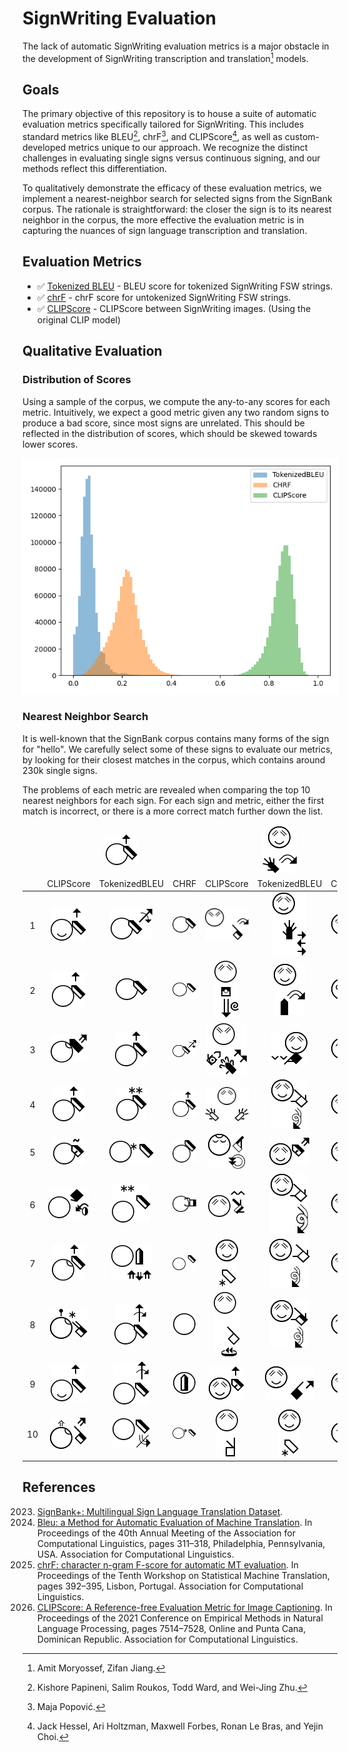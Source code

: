 # SignWriting Evaluation

The lack of automatic SignWriting evaluation metrics is a major obstacle in the development of
SignWriting transcription and translation[^1] models.

## Goals

The primary objective of this repository is to house a suite of
automatic evaluation metrics specifically tailored for SignWriting.
This includes standard metrics like BLEU[^2], chrF[^3], and CLIPScore[^4],
as well as custom-developed metrics unique to our approach.
We recognize the distinct challenges in evaluating single signs versus continuous signing,
and our methods reflect this differentiation.

To qualitatively demonstrate the efficacy of these evaluation metrics,
we implement a nearest-neighbor search for selected signs from the SignBank corpus.
The rationale is straightforward: the closer the sign is to its nearest neighbor in the corpus,
the more effective the evaluation metric is in capturing the nuances of sign language transcription and translation.

## Evaluation Metrics

- ✅ [Tokenized BLEU](signwriting_evaluation/metrics/bleu.py) - BLEU score for tokenized SignWriting FSW strings.
- ✅ [chrF](signwriting_evaluation/metrics/chrf.py) - chrF score for untokenized SignWriting FSW strings.
- ✅ [CLIPScore](signwriting_evaluation/metrics/clipscore.py) - CLIPScore between SignWriting images. (Using the original CLIP model)

## Qualitative Evaluation

### Distribution of Scores

Using a sample of the corpus, we compute the any-to-any scores for each metric.
Intuitively, we expect a good metric given any two random signs to produce a bad score, since most signs are unrelated.
This should be reflected in the distribution of scores, which should be skewed towards lower scores.

![Distribution of scores](assets/distribution/all.png)

### Nearest Neighbor Search

It is well-known that the SignBank corpus contains many forms of the sign for "hello".
We carefully select some of these signs to evaluate our metrics, by looking for their closest matches in the corpus,
which contains around 230k single signs.

The problems of each metric are revealed when comparing the top 10 nearest neighbors for each sign.
For each sign and metric, either the first match is incorrect, or there is a more correct match further down the list.

<table style="text-align: center">
<thead>
<tr><td></td><td colspan='3'><img src='assets/matches/M533x518S2ff00482x483S15a11510x487S26500508x469/ref.png' /></td><td colspan='3'><img src='assets/matches/M528x557S14c21473x531S2890a499x527S30a00482x482S33e00482x482/ref.png' /></td><td colspan='3'><img src='assets/matches/M520x520S14c20480x484S27106505x480/ref.png' /></td></tr>
<tr><td></td><td>CLIPScore</td><td>TokenizedBLEU</td><td>CHRF</td><td>CLIPScore</td><td>TokenizedBLEU</td><td>CHRF</td><td>CLIPScore</td><td>TokenizedBLEU</td><td>CHRF</td></tr>
</thead>
<tbody>
<tr><td>1</td><td><img src='assets/matches/M533x518S2ff00482x483S15a11510x487S26500508x469/CLIPScore/0.png' /></td><td><img src='assets/matches/M533x518S2ff00482x483S15a11510x487S26500508x469/TokenizedBLEU/0.png' /></td><td><img src='assets/matches/M533x518S2ff00482x483S15a11510x487S26500508x469/CHRF/0.png' /></td><td><img src='assets/matches/M528x557S14c21473x531S2890a499x527S30a00482x482S33e00482x482/CLIPScore/0.png' /></td><td><img src='assets/matches/M528x557S14c21473x531S2890a499x527S30a00482x482S33e00482x482/TokenizedBLEU/0.png' /></td><td><img src='assets/matches/M528x557S14c21473x531S2890a499x527S30a00482x482S33e00482x482/CHRF/0.png' /></td><td><img src='assets/matches/M520x520S14c20480x484S27106505x480/CLIPScore/0.png' /></td><td><img src='assets/matches/M520x520S14c20480x484S27106505x480/TokenizedBLEU/0.png' /></td><td><img src='assets/matches/M520x520S14c20480x484S27106505x480/CHRF/0.png' /></td></tr>
<tr><td>2</td><td><img src='assets/matches/M533x518S2ff00482x483S15a11510x487S26500508x469/CLIPScore/1.png' /></td><td><img src='assets/matches/M533x518S2ff00482x483S15a11510x487S26500508x469/TokenizedBLEU/1.png' /></td><td><img src='assets/matches/M533x518S2ff00482x483S15a11510x487S26500508x469/CHRF/1.png' /></td><td><img src='assets/matches/M528x557S14c21473x531S2890a499x527S30a00482x482S33e00482x482/CLIPScore/1.png' /></td><td><img src='assets/matches/M528x557S14c21473x531S2890a499x527S30a00482x482S33e00482x482/TokenizedBLEU/1.png' /></td><td><img src='assets/matches/M528x557S14c21473x531S2890a499x527S30a00482x482S33e00482x482/CHRF/1.png' /></td><td><img src='assets/matches/M520x520S14c20480x484S27106505x480/CLIPScore/1.png' /></td><td><img src='assets/matches/M520x520S14c20480x484S27106505x480/TokenizedBLEU/1.png' /></td><td><img src='assets/matches/M520x520S14c20480x484S27106505x480/CHRF/1.png' /></td></tr>
<tr><td>3</td><td><img src='assets/matches/M533x518S2ff00482x483S15a11510x487S26500508x469/CLIPScore/2.png' /></td><td><img src='assets/matches/M533x518S2ff00482x483S15a11510x487S26500508x469/TokenizedBLEU/2.png' /></td><td><img src='assets/matches/M533x518S2ff00482x483S15a11510x487S26500508x469/CHRF/2.png' /></td><td><img src='assets/matches/M528x557S14c21473x531S2890a499x527S30a00482x482S33e00482x482/CLIPScore/2.png' /></td><td><img src='assets/matches/M528x557S14c21473x531S2890a499x527S30a00482x482S33e00482x482/TokenizedBLEU/2.png' /></td><td><img src='assets/matches/M528x557S14c21473x531S2890a499x527S30a00482x482S33e00482x482/CHRF/2.png' /></td><td><img src='assets/matches/M520x520S14c20480x484S27106505x480/CLIPScore/2.png' /></td><td><img src='assets/matches/M520x520S14c20480x484S27106505x480/TokenizedBLEU/2.png' /></td><td><img src='assets/matches/M520x520S14c20480x484S27106505x480/CHRF/2.png' /></td></tr>
<tr><td>4</td><td><img src='assets/matches/M533x518S2ff00482x483S15a11510x487S26500508x469/CLIPScore/3.png' /></td><td><img src='assets/matches/M533x518S2ff00482x483S15a11510x487S26500508x469/TokenizedBLEU/3.png' /></td><td><img src='assets/matches/M533x518S2ff00482x483S15a11510x487S26500508x469/CHRF/3.png' /></td><td><img src='assets/matches/M528x557S14c21473x531S2890a499x527S30a00482x482S33e00482x482/CLIPScore/3.png' /></td><td><img src='assets/matches/M528x557S14c21473x531S2890a499x527S30a00482x482S33e00482x482/TokenizedBLEU/3.png' /></td><td><img src='assets/matches/M528x557S14c21473x531S2890a499x527S30a00482x482S33e00482x482/CHRF/3.png' /></td><td><img src='assets/matches/M520x520S14c20480x484S27106505x480/CLIPScore/3.png' /></td><td><img src='assets/matches/M520x520S14c20480x484S27106505x480/TokenizedBLEU/3.png' /></td><td><img src='assets/matches/M520x520S14c20480x484S27106505x480/CHRF/3.png' /></td></tr>
<tr><td>5</td><td><img src='assets/matches/M533x518S2ff00482x483S15a11510x487S26500508x469/CLIPScore/4.png' /></td><td><img src='assets/matches/M533x518S2ff00482x483S15a11510x487S26500508x469/TokenizedBLEU/4.png' /></td><td><img src='assets/matches/M533x518S2ff00482x483S15a11510x487S26500508x469/CHRF/4.png' /></td><td><img src='assets/matches/M528x557S14c21473x531S2890a499x527S30a00482x482S33e00482x482/CLIPScore/4.png' /></td><td><img src='assets/matches/M528x557S14c21473x531S2890a499x527S30a00482x482S33e00482x482/TokenizedBLEU/4.png' /></td><td><img src='assets/matches/M528x557S14c21473x531S2890a499x527S30a00482x482S33e00482x482/CHRF/4.png' /></td><td><img src='assets/matches/M520x520S14c20480x484S27106505x480/CLIPScore/4.png' /></td><td><img src='assets/matches/M520x520S14c20480x484S27106505x480/TokenizedBLEU/4.png' /></td><td><img src='assets/matches/M520x520S14c20480x484S27106505x480/CHRF/4.png' /></td></tr>
<tr><td>6</td><td><img src='assets/matches/M533x518S2ff00482x483S15a11510x487S26500508x469/CLIPScore/5.png' /></td><td><img src='assets/matches/M533x518S2ff00482x483S15a11510x487S26500508x469/TokenizedBLEU/5.png' /></td><td><img src='assets/matches/M533x518S2ff00482x483S15a11510x487S26500508x469/CHRF/5.png' /></td><td><img src='assets/matches/M528x557S14c21473x531S2890a499x527S30a00482x482S33e00482x482/CLIPScore/5.png' /></td><td><img src='assets/matches/M528x557S14c21473x531S2890a499x527S30a00482x482S33e00482x482/TokenizedBLEU/5.png' /></td><td><img src='assets/matches/M528x557S14c21473x531S2890a499x527S30a00482x482S33e00482x482/CHRF/5.png' /></td><td><img src='assets/matches/M520x520S14c20480x484S27106505x480/CLIPScore/5.png' /></td><td><img src='assets/matches/M520x520S14c20480x484S27106505x480/TokenizedBLEU/5.png' /></td><td><img src='assets/matches/M520x520S14c20480x484S27106505x480/CHRF/5.png' /></td></tr>
<tr><td>7</td><td><img src='assets/matches/M533x518S2ff00482x483S15a11510x487S26500508x469/CLIPScore/6.png' /></td><td><img src='assets/matches/M533x518S2ff00482x483S15a11510x487S26500508x469/TokenizedBLEU/6.png' /></td><td><img src='assets/matches/M533x518S2ff00482x483S15a11510x487S26500508x469/CHRF/6.png' /></td><td><img src='assets/matches/M528x557S14c21473x531S2890a499x527S30a00482x482S33e00482x482/CLIPScore/6.png' /></td><td><img src='assets/matches/M528x557S14c21473x531S2890a499x527S30a00482x482S33e00482x482/TokenizedBLEU/6.png' /></td><td><img src='assets/matches/M528x557S14c21473x531S2890a499x527S30a00482x482S33e00482x482/CHRF/6.png' /></td><td><img src='assets/matches/M520x520S14c20480x484S27106505x480/CLIPScore/6.png' /></td><td><img src='assets/matches/M520x520S14c20480x484S27106505x480/TokenizedBLEU/6.png' /></td><td><img src='assets/matches/M520x520S14c20480x484S27106505x480/CHRF/6.png' /></td></tr>
<tr><td>8</td><td><img src='assets/matches/M533x518S2ff00482x483S15a11510x487S26500508x469/CLIPScore/7.png' /></td><td><img src='assets/matches/M533x518S2ff00482x483S15a11510x487S26500508x469/TokenizedBLEU/7.png' /></td><td><img src='assets/matches/M533x518S2ff00482x483S15a11510x487S26500508x469/CHRF/7.png' /></td><td><img src='assets/matches/M528x557S14c21473x531S2890a499x527S30a00482x482S33e00482x482/CLIPScore/7.png' /></td><td><img src='assets/matches/M528x557S14c21473x531S2890a499x527S30a00482x482S33e00482x482/TokenizedBLEU/7.png' /></td><td><img src='assets/matches/M528x557S14c21473x531S2890a499x527S30a00482x482S33e00482x482/CHRF/7.png' /></td><td><img src='assets/matches/M520x520S14c20480x484S27106505x480/CLIPScore/7.png' /></td><td><img src='assets/matches/M520x520S14c20480x484S27106505x480/TokenizedBLEU/7.png' /></td><td><img src='assets/matches/M520x520S14c20480x484S27106505x480/CHRF/7.png' /></td></tr>
<tr><td>9</td><td><img src='assets/matches/M533x518S2ff00482x483S15a11510x487S26500508x469/CLIPScore/8.png' /></td><td><img src='assets/matches/M533x518S2ff00482x483S15a11510x487S26500508x469/TokenizedBLEU/8.png' /></td><td><img src='assets/matches/M533x518S2ff00482x483S15a11510x487S26500508x469/CHRF/8.png' /></td><td><img src='assets/matches/M528x557S14c21473x531S2890a499x527S30a00482x482S33e00482x482/CLIPScore/8.png' /></td><td><img src='assets/matches/M528x557S14c21473x531S2890a499x527S30a00482x482S33e00482x482/TokenizedBLEU/8.png' /></td><td><img src='assets/matches/M528x557S14c21473x531S2890a499x527S30a00482x482S33e00482x482/CHRF/8.png' /></td><td><img src='assets/matches/M520x520S14c20480x484S27106505x480/CLIPScore/8.png' /></td><td><img src='assets/matches/M520x520S14c20480x484S27106505x480/TokenizedBLEU/8.png' /></td><td><img src='assets/matches/M520x520S14c20480x484S27106505x480/CHRF/8.png' /></td></tr>
<tr><td>10</td><td><img src='assets/matches/M533x518S2ff00482x483S15a11510x487S26500508x469/CLIPScore/9.png' /></td><td><img src='assets/matches/M533x518S2ff00482x483S15a11510x487S26500508x469/TokenizedBLEU/9.png' /></td><td><img src='assets/matches/M533x518S2ff00482x483S15a11510x487S26500508x469/CHRF/9.png' /></td><td><img src='assets/matches/M528x557S14c21473x531S2890a499x527S30a00482x482S33e00482x482/CLIPScore/9.png' /></td><td><img src='assets/matches/M528x557S14c21473x531S2890a499x527S30a00482x482S33e00482x482/TokenizedBLEU/9.png' /></td><td><img src='assets/matches/M528x557S14c21473x531S2890a499x527S30a00482x482S33e00482x482/CHRF/9.png' /></td><td><img src='assets/matches/M520x520S14c20480x484S27106505x480/CLIPScore/9.png' /></td><td><img src='assets/matches/M520x520S14c20480x484S27106505x480/TokenizedBLEU/9.png' /></td><td><img src='assets/matches/M520x520S14c20480x484S27106505x480/CHRF/9.png' /></td></tr>
</tbody>
</table>


## References

[^1]: Amit Moryossef, Zifan Jiang.

2023. [SignBank+: Multilingual Sign Language Translation Dataset](https://arxiv.org/abs/2309.11566).
      [^2]: Kishore Papineni, Salim Roukos, Todd Ward, and Wei-Jing Zhu.
2002. [Bleu: a Method for Automatic Evaluation of Machine Translation](https://aclanthology.org/P02-1040/). In
      Proceedings of the 40th Annual Meeting of the Association for Computational Linguistics, pages 311–318,
      Philadelphia,
      Pennsylvania, USA. Association for Computational Linguistics.
      [^3]: Maja Popović.
2015. [chrF: character n-gram F-score for automatic MT evaluation](https://aclanthology.org/W15-3049/). In Proceedings
      of the Tenth Workshop on Statistical Machine Translation, pages 392–395, Lisbon, Portugal. Association for
      Computational
      Linguistics.
      [^4]: Jack Hessel, Ari Holtzman, Maxwell Forbes, Ronan Le Bras, and Yejin Choi.
2021. [CLIPScore: A Reference-free Evaluation Metric for Image Captioning](https://aclanthology.org/2021.emnlp-main.595/).
      In Proceedings of the 2021 Conference on Empirical Methods in Natural Language Processing, pages 7514–7528, Online
      and
      Punta Cana, Dominican Republic. Association for Computational Linguistics.